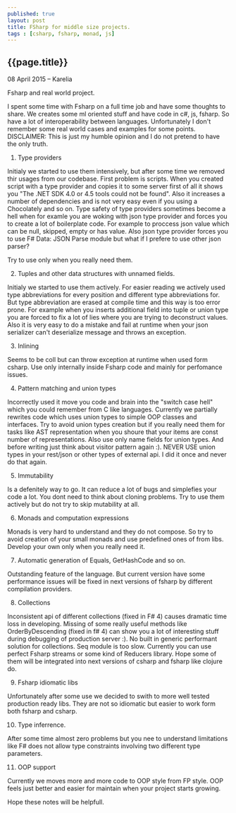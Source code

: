 ```yaml
---
published: true
layout: post
title: FSharp for middle size projects.
tags : [csharp, fsharp, monad, js]
---
```


## {{page.title}}

<p class="meta">08 April 2015 &#8211; Karelia</p>

Fsharp and real world project.

I spent some time with Fsharp on a full time job and have some thoughts to share. We creates some ml oriented stuff and have code in c#, js, fsharp. So have a lot of interoperability between languages. Unfortunately I don't remember some real world cases and examples for some points. 
DISCLAIMER: This is just my humble opinion and I do not pretend to have the only truth. 

1. Type providers

Initialy we started to use them intensively, but after some time we removed thir usages from our codebase. First problem is scripts. When you created script with a type provider and copies it to some server first of all it shows you "The .NET SDK 4.0 or 4.5 tools could not be found". Also it increases a number of dependencies and is not very easy even if you using a Chocolately  and so on. Type safety of type providers sometimes become a hell when for examle you are woking with json type provider and forces you to create a lot of boilerplate code. For example to proccess json value which can be null, skipped, empty or has value. Also json type provider forces you to use F# Data: JSON Parse module but what if I prefere to use other json parser?

Try to use only when you really need them.

2. Tuples and other data structures with unnamed fields.

Initialy we started to use them actively. For easier reading we actively used type abbreviations for every position and different type abbreviations for. But type abbreviation are erased at compile time and this way is too error prone. For example when you inserts additional field into tuple or union type you are forced to fix a lot of lies where you are trying to deconstruct values. Also it is very easy to do a mistake and fail at runtime when your json serializer can't deserialize message and throws an exception. 

3. Inlining

Seems to be coll but can throw exception at runtime when used form csharp.
Use only internally inside Fsharp code and mainly for perfomance issues. 

4. Pattern matching and union types

Incorrectly used it move you code and brain into the "switch case hell" which you could remember from C like languages. Currently we partially rewrites code which uses union types to simple OOP classes and interfaces. Try to avoid union types creation but if you really need them for tasks like AST representation when you shoure that your items are const number of representations. Also use only name fields for union types. And before writing just think about visitor pattern again :). NEVER USE union types in your rest/json or other types of external api. I did it once and never do that again. 

5. Immutability

Is a defenitely way to go. It can reduce a lot of bugs and simplefies your code a lot. You dont need to think about cloning problems.
Try to use them actively but do not try to skip mutability at all.

6. Monads and computation expressions

Monads is very hard to understand and they do not compose. So try to avoid creation of your small monads and use predefined ones of from libs. Develop your own only when you really need it.

7. Automatic generation of Equals, GetHashCode and so on.

Outstanding feature of the language. But current version have some performance issues will be fixed in next versions of fsharp by different compilation providers.

8. Collections

Inconsistent api of different collections (fixed in F# 4) causes dramatic time loss in developing. Missing of some really useful methods like OrderByDescending (fixed in f# 4) can show you a lot of interesting stuff during debugging of production server :). No built in generic performant solution for collections. Seq module is too slow. Currently you can use perfect Fsharp streams or some kind of Reducers library. Hope some of them will be integrated into next versions of csharp and fsharp like clojure do. 

9. Fsharp idiomatic libs

Unfortunately after some use we decided to swith to more well tested production ready libs. They are not so idiomatic but easier to work form both fsharp and csharp.

10. Type inferrence.

After some time almost zero problems but you nee to understand limitations like F# does not allow type constraints involving two different type parameters.

11. OOP support

Currently we moves more and more code to OOP style from FP style. OOP feels just better and easier for maintain when your project starts growing.

Hope these notes will be helpfull.




